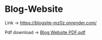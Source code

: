 # Blog-Website

Link -> https://blogsite-mz0z.onrender.com/

Pdf download -> [Blog Website PDF.pdf](https://github.com/Shlokkzz/Blog-Website/files/11869469/Blog.Website.PDF.pdf)
